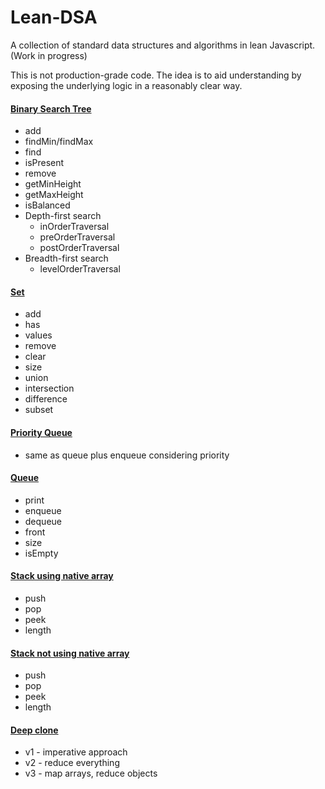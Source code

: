 # Lean-DSA

A collection of standard data structures and algorithms in lean Javascript. (Work in progress)

This is not production-grade code.  The idea is to aid understanding by exposing the underlying logic in a reasonably clear way.

#### [Binary Search Tree](https://github.com/misterrodger/Lean-DSA/blob/main/src/binarySearchTree.js)

* add
* findMin/findMax
* find
* isPresent
* remove
* getMinHeight
* getMaxHeight
* isBalanced
* Depth-first search
  * inOrderTraversal
  * preOrderTraversal
  * postOrderTraversal
* Breadth-first search
  * levelOrderTraversal

#### [Set](https://github.com/misterrodger/Lean-DSA/blob/main/src/set.js)

* add
* has
* values
* remove
* clear
* size
* union
* intersection
* difference
* subset

#### [Priority Queue](https://github.com/misterrodger/Lean-DSA/blob/main/src/priorityQueue.js)

* same as queue plus enqueue considering priority

#### [Queue](https://github.com/misterrodger/Lean-DSA/blob/main/src/queue.js)

* print
* enqueue
* dequeue
* front
* size
* isEmpty

#### [Stack using native array](https://github.com/misterrodger/Lean-DSA/blob/main/src/stack1.js)

* push
* pop
* peek
* length

#### [Stack not using native array](https://github.com/misterrodger/Lean-DSA/blob/main/src/stack2.js)

* push
* pop
* peek
* length

#### [Deep clone](https://github.com/misterrodger/Lean-DSA/blob/main/utils/deepClone.js)

* v1 - imperative approach
* v2 - reduce everything
* v3 - map arrays, reduce objects
